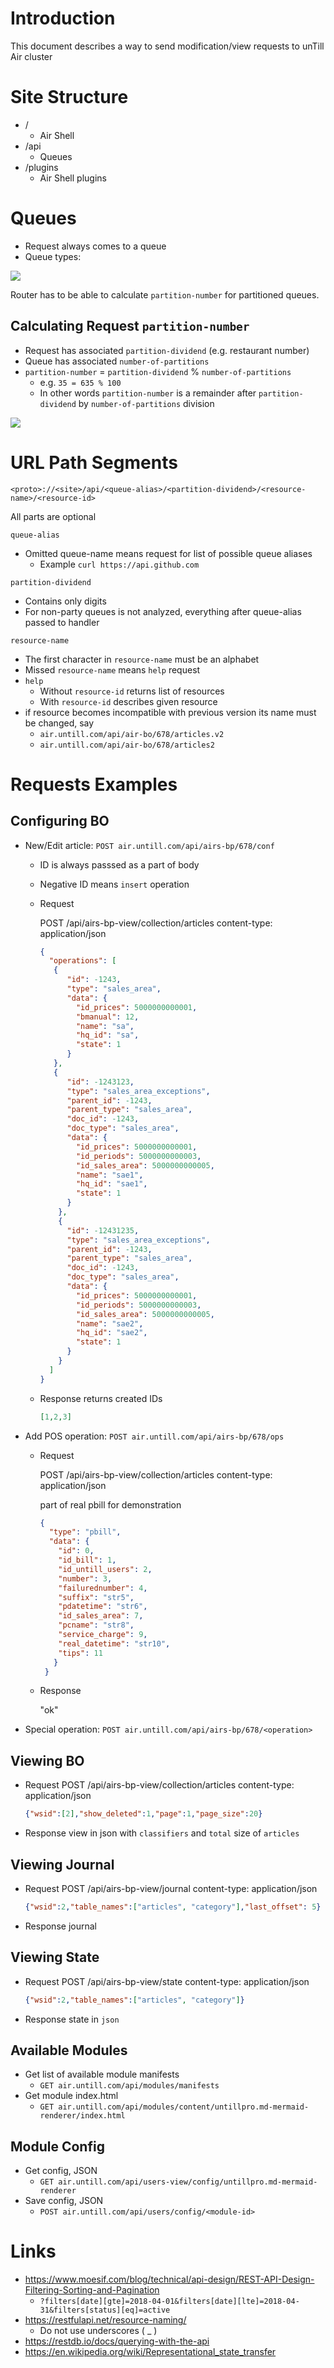 # Introduction

This document describes a way to send modification/view requests to unTill Air cluster

# Site Structure

- /
  - Air Shell
- /api
  - Queues
- /plugins
  - Air Shell plugins

# Queues

- Request always comes to a queue
- Queue types:

![](z-charts-queue-types.png)


Router has to be able to calculate `partition-number` for partitioned queues.

## Calculating Request `partition-number`

- Request has associated `partition-dividend` (e.g. restaurant number)
- Queue has associated `number-of-partitions` 
- `partition-number` = `partition-dividend` % `number-of-partitions` 
  - e.g. `35 = 635 % 100`
  - In other words `partition-number` is a remainder after `partition-dividend` by `number-of-partitions` division

![](z-charts-queue-types-ex.png)

# URL Path Segments

`<proto>://<site>/api/<queue-alias>/<partition-dividend>/<resource-name>/<resource-id>`

All parts are optional

`queue-alias`

- Omitted queue-name means request for list of possible queue aliases
  - Example `curl https://api.github.com`

`partition-dividend` 

- Contains only digits
- For non-party queues is not analyzed, everything after queue-alias passed to handler

`resource-name`

- The first character in `resource-name` must be an alphabet
- Missed `resource-name` means `help` request
- `help`
  - Without  `resource-id` returns list of resources
  - With `resource-id` describes given resource
- if resource becomes incompatible with previous version its name must be changed, say
  - `air.untill.com/api/air-bo/678/articles.v2`
  - `air.untill.com/api/air-bo/678/articles2`


# Requests Examples

## Configuring BO

  - New/Edit article: `POST air.untill.com/api/airs-bp/678/conf`
    - ID is always passsed as a part of body
    - Negative ID means `insert` operation
    - Request
    
        POST /api/airs-bp-view/collection/articles
        content-type: application/json
       
        ```json
        {
          "operations": [    
           {
              "id": -1243,
              "type": "sales_area",
              "data": {
                "id_prices": 5000000000001,
                "bmanual": 12,
                "name": "sa",
                "hq_id": "sa",
                "state": 1
              }
           },       
           {
              "id": -1243123,
              "type": "sales_area_exceptions",
              "parent_id": -1243,
              "parent_type": "sales_area",
              "doc_id": -1243,
              "doc_type": "sales_area",
              "data": {
                "id_prices": 5000000000001,
                "id_periods": 5000000000003,
                "id_sales_area": 5000000000005,
                "name": "sae1",
                "hq_id": "sae1",
                "state": 1
              }
            },
            {
              "id": -12431235,
              "type": "sales_area_exceptions",
              "parent_id": -1243,
              "parent_type": "sales_area",
              "doc_id": -1243,
              "doc_type": "sales_area",
              "data": {
                "id_prices": 5000000000001,
                "id_periods": 5000000000003,
                "id_sales_area": 5000000000005,
                "name": "sae2",
                "hq_id": "sae2",
                "state": 1
              }
            }
          ]
        }
        ```
        
    - Response returns created IDs
    
        ```json
        [1,2,3]
        ```
        
  - Add POS operation: `POST air.untill.com/api/airs-bp/678/ops`
    - Request
    
        POST /api/airs-bp-view/collection/articles
        content-type: application/json
       
        part of real pbill for demonstration
        ```json
        {
          "type": "pbill",
          "data": {
            "id": 0,
            "id_bill": 1,
            "id_untill_users": 2,
            "number": 3,
            "failurednumber": 4,
            "suffix": "str5",
            "pdatetime": "str6",
            "id_sales_area": 7,
            "pcname": "str8",
            "service_charge": 9,
            "real_datetime": "str10",
            "tips": 11
           }
         }
        ```
        
    - Response
    
        "ok"
        
  - Special operation: `POST air.untill.com/api/airs-bp/678/<operation>`

## Viewing BO

  - Request
    POST /api/airs-bp-view/collection/articles
    content-type: application/json

    ```json
    {"wsid":[2],"show_deleted":1,"page":1,"page_size":20}
    ```

  - Response view in json with `classifiers` and `total` size of `articles` 
    
## Viewing Journal

  - Request
    POST /api/airs-bp-view/journal
    content-type: application/json
    
    ```json
    {"wsid":2,"table_names":["articles", "category"],"last_offset": 5}
    ```
    
  - Response journal
    
## Viewing State

  - Request
    POST /api/airs-bp-view/state
    content-type: application/json

    ```json
    {"wsid":2,"table_names":["articles", "category"]}
    ```
    
  - Response state in `json`
    
## Available Modules

- Get list of available module manifests
  - `GET air.untill.com/api/modules/manifests`
- Get module index.html
  - `GET air.untill.com/api/modules/content/untillpro.md-mermaid-renderer/index.html`


## Module Config

- Get config, JSON
  - `GET air.untill.com/api/users-view/config/untillpro.md-mermaid-renderer`
- Save config, JSON
  - `POST air.untill.com/api/users/config/<module-id>`

# Links

- https://www.moesif.com/blog/technical/api-design/REST-API-Design-Filtering-Sorting-and-Pagination
  - `?filters[date][gte]=2018-04-01&filters[date][lte]=2018-04-31&filters[status][eq]=active`
- https://restfulapi.net/resource-naming/
  - Do not use underscores ( _ )
- https://restdb.io/docs/querying-with-the-api
- https://en.wikipedia.org/wiki/Representational_state_transfer
